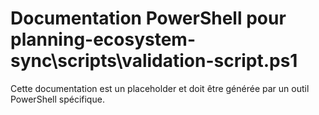 # Documentation PowerShell pour planning-ecosystem-sync\scripts\validation-script.ps1

Cette documentation est un placeholder et doit être générée par un outil PowerShell spécifique.

